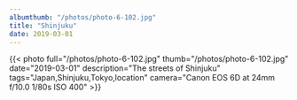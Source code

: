 ```yaml
---
albumthumb: "/photos/photo-6-102.jpg"
title: "Shinjuku"
date: 2019-03-01
---
```

{{< photo full="/photos/photo-6-102.jpg" thumb="/photos/photo-6-102.jpg" date="2019-03-01" description="The streets of Shinjuku" tags="Japan,Shinjuku,Tokyo,location" camera="Canon EOS 6D at 24mm f/10.0 1/80s ISO 400" >}}
